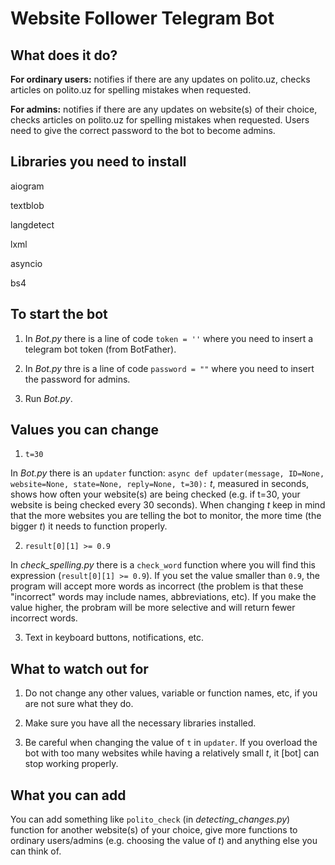 # Website Follower Telegram Bot
## What does it do?
**For ordinary users:** notifies if there are any updates on polito.uz, checks articles on polito.uz for spelling mistakes when requested.

**For admins:** notifies if there are any updates on website(s) of their choice, checks articles on polito.uz for spelling mistakes when requested. Users need to give the correct password to the bot to become admins.
## Libraries you need to install
aiogram

textblob

langdetect

lxml

asyncio

bs4

## To start the bot
1. In *Bot.py* there is a line of code ```token = ''``` where you need to insert a telegram bot token (from BotFather).

2. In *Bot.py* thre is a line of code ```password = ""``` where you need to insert the password for admins.

3. Run *Bot.py*.

## Values you can change
1. ```t=30``` 

In *Bot.py* there is an ```updater``` function:
```async def updater(message, ID=None, website=None, state=None, reply=None, t=30):```
*t*, measured in seconds, shows how often your website(s) are being checked (e.g. if t=30, your website is being checked every 30 seconds). 
When changing *t* keep in mind that the more websites you are telling the bot to monitor, the more time (the bigger *t*) it needs to function properly.

2. ```result[0][1] >= 0.9```

In *check_spelling.py* there is a ```check_word``` function where you will find this expression (```result[0][1] >= 0.9```). If you set the value smaller than ```0.9```, 
the program will accept more words as incorrect (the problem is that these "incorrect" words may include names, abbreviations, etc). If you make the value higher, 
the probram will be more selective and will return fewer incorrect words.

3. Text in keyboard buttons, notifications, etc.

## What to watch out for
1. Do not change any other values, variable or function names, etc, if you are not sure what they do.

2. Make sure you have all the necessary libraries installed.

3. Be careful when changing the value of ```t``` in ```updater```. If you overload the bot with too many websites while having a relatively small *t*, 
it [bot] can stop working properly.

## What you can add
You can add something like ```polito_check``` (in *detecting_changes.py*) function for another website(s) of your choice,
give more functions to ordinary users/admins (e.g. choosing the value of *t*) and anything else you can think of.



